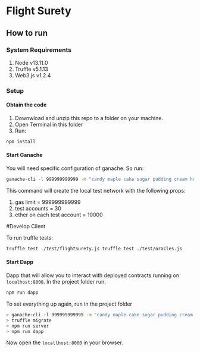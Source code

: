 # Flight Surety
## How to run
### System Requirements
1. Node v13.11.0
2. Truffle v5.1.13
3. Web3.js v1.2.4

### Setup
#### Obtain the code
1. Downwload and unzip this repo to a folder on your machine.
2. Open Terminal in this folder
3. Run:
```bash
npm install
```

#### Start Ganache
You will need specific configuration of ganache. So run:
```bash
ganache-cli -l 999999999999 -m "candy maple cake sugar pudding cream honey rich smooth crumble sweet treat" -a30 -e 10000
```
This command will create the local test network with the following props:
1. gas limit = 999999999999
2. test accounts = 30
3. ether on each test account = 10000


#Develop Client

To run truffle tests:
```bash
truffle test ./test/flightSurety.js truffle test ./test/oracles.js
```

#### Start Dapp
Dapp that will allow you to interact with deployed contracts running on `localhost:8000`.
In the project folder run:
```bash
npm run dapp
```


To set everything up again, run in the project folder
```bash
> ganache-cli -l 999999999999 -m "candy maple cake sugar pudding cream honey rich smooth crumble sweet treat" -a30 -e 10000
> truffle migrate 
> npm run server
> npm run dapp
```
Now open the `locallhost:8000` in your browser.

